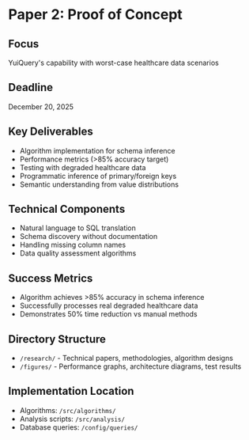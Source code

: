 # Paper 2: Proof of Concept

## Focus
YuiQuery's capability with worst-case healthcare data scenarios

## Deadline
December 20, 2025

## Key Deliverables
- Algorithm implementation for schema inference
- Performance metrics (>85% accuracy target)
- Testing with degraded healthcare data
- Programmatic inference of primary/foreign keys
- Semantic understanding from value distributions

## Technical Components
- Natural language to SQL translation
- Schema discovery without documentation
- Handling missing column names
- Data quality assessment algorithms

## Success Metrics
- Algorithm achieves >85% accuracy in schema inference
- Successfully processes real degraded healthcare data
- Demonstrates 50% time reduction vs manual methods

## Directory Structure
- `/research/` - Technical papers, methodologies, algorithm designs
- `/figures/` - Performance graphs, architecture diagrams, test results

## Implementation Location
- Algorithms: `/src/algorithms/`
- Analysis scripts: `/src/analysis/`
- Database queries: `/config/queries/`